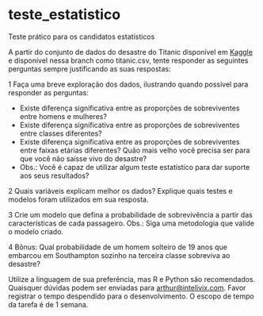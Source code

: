 # teste_estatistico
Teste prático para os candidatos estatísticos

A partir do conjunto de dados do desastre do Titanic disponível em [Kaggle](https://www.kaggle.com/c/titanic/data) e disponível nessa branch como titanic.csv, tente responder as seguintes perguntas sempre justificando as suas respostas:

1 Faça uma breve exploração dos dados, ilustrando quando possível para responder as perguntas:
* Existe diferença significativa entre as proporções de sobreviventes entre homens e mulheres?
* Existe diferença significativa entre as proporções de sobreviventes entre classes diferentes?
* Existe diferença significativa entre as proporções de sobreviventes entre faixas etárias diferentes? Quão mais velho você precisa ser para que você não saísse vivo do desastre?
* Obs.: Você é capaz de utilizar algum teste estatístico para dar suporte aos seus resultados? 

2 Quais variáveis explicam melhor os dados? Explique quais testes e modelos foram utilizados em sua resposta.

3 Crie um modelo que defina a probabilidade de sobrevivência a partir das características de cada passageiro. Obs.: Siga uma metodologia que valide o modelo criado. 

4 Bônus: Qual probabilidade de um homem solteiro de 19 anos que embarcou em Southampton sozinho na terceira classe sobreviva ao desastre? 

Utilize a linguagem de sua preferência, mas R e Python são recomendados. Quaisquer dúvidas podem ser enviadas para arthur@intelivix.com. Favor registrar o tempo despendido para o desenvolvimento. O escopo de tempo da tarefa é de 1 semana.
